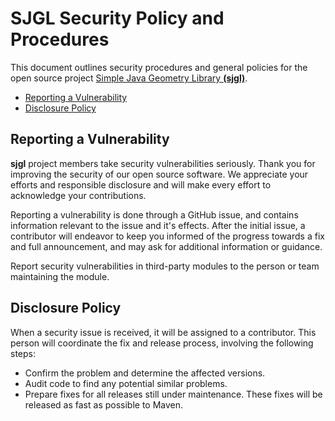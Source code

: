 # SJGL Security Policy and Procedures

This document outlines security procedures and general 
policies for the open source project [Simple Java Geometry 
Library **(sjgl)**](https://github.com/kym-chi/sjgl).

  * [Reporting a Vulnerability](#reporting-a-vulnerability)
  * [Disclosure Policy](#disclosure-policy)

## Reporting a Vulnerability 

**sjgl** project members take security vulnerabilities seriously. 
Thank you for improving the security of our open source software. 
We appreciate your efforts and responsible disclosure and will
make every effort to acknowledge your contributions.

Reporting a vulnerability is done through a GitHub issue, and
contains information relevant to the issue and it's effects. 
After the initial issue, a contributor will endeavor to keep 
you informed of the progress towards a fix and full announcement,
and may ask for additional information or guidance.

Report security vulnerabilities in third-party modules to the person or 
team maintaining the module.

## Disclosure Policy

When a security issue is received, it will be assigned to a contributor. 
This person will coordinate the fix and release process, involving the 
following steps:

  * Confirm the problem and determine the affected versions.
  * Audit code to find any potential similar problems.
  * Prepare fixes for all releases still under maintenance. These fixes
    will be released as fast as possible to Maven.
